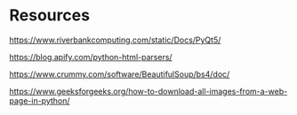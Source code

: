 # Resources

https://www.riverbankcomputing.com/static/Docs/PyQt5/

https://blog.apify.com/python-html-parsers/

https://www.crummy.com/software/BeautifulSoup/bs4/doc/

https://www.geeksforgeeks.org/how-to-download-all-images-from-a-web-page-in-python/